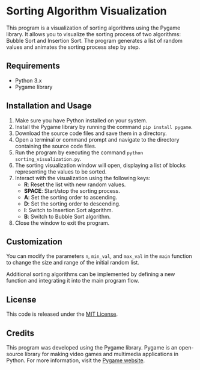<h1>Sorting Algorithm Visualization</h1>

<p>This program is a visualization of sorting algorithms using the Pygame library. It allows you to visualize the sorting process of two algorithms: Bubble Sort and Insertion Sort. The program generates a list of random values and animates the sorting process step by step.</p>

<h2>Requirements</h2>
<ul>
  <li>Python 3.x</li>
  <li>Pygame library</li>
</ul>

<h2>Installation and Usage</h2>
<ol>
  <li>Make sure you have Python installed on your system.</li>
  <li>Install the Pygame library by running the command <code>pip install pygame</code>.</li>
  <li>Download the source code files and save them in a directory.</li>
  <li>Open a terminal or command prompt and navigate to the directory containing the source code files.</li>
  <li>Run the program by executing the command <code>python sorting_visualization.py</code>.</li>
  <li>The sorting visualization window will open, displaying a list of blocks representing the values to be sorted.</li>
  <li>Interact with the visualization using the following keys:
    <ul>
      <li><strong>R</strong>: Reset the list with new random values.</li>
      <li><strong>SPACE</strong>: Start/stop the sorting process.</li>
      <li><strong>A</strong>: Set the sorting order to ascending.</li>
      <li><strong>D</strong>: Set the sorting order to descending.</li>
      <li><strong>I</strong>: Switch to Insertion Sort algorithm.</li>
      <li><strong>B</strong>: Switch to Bubble Sort algorithm.</li>
    </ul>
  </li>
  <li>Close the window to exit the program.</li>
</ol>

<h2>Customization</h2>
<p>You can modify the parameters <code>n</code>, <code>min_val</code>, and <code>max_val</code> in the <code>main</code> function to change the size and range of the initial random list.</p>
<p>Additional sorting algorithms can be implemented by defining a new function and integrating it into the main program flow.</p>

<h2>License</h2>
<p>This code is released under the <a href="https://opensource.org/licenses/MIT">MIT License</a>.</p>

<h2>Credits</h2>
<p>This program was developed using the Pygame library. Pygame is an open-source library for making video games and multimedia applications in Python. For more information, visit the <a href="https://www.pygame.org/">Pygame website</a>.</p>
